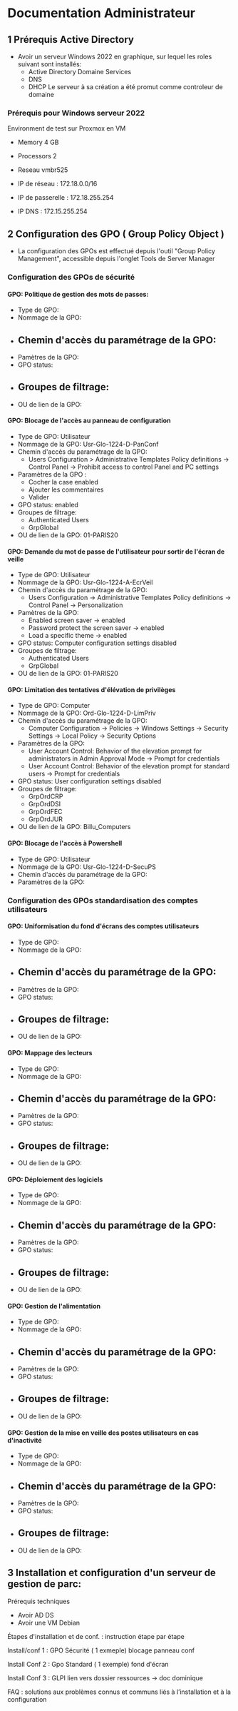 # Documentation Administrateur 
 
## 1 Prérequis Active Directory 

- Avoir un serveur Windows 2022 en graphique, sur lequel les roles suivant sont installés:
  - Active Directory Domaine Services 
  - DNS 
  - DHCP
Le serveur à sa création a été promut comme controleur de domaine

### Prérequis pour Windows serveur 2022

Environment de test sur Proxmox en VM

* Memory      4 GB
    
* Processors  2 
    
* Reseau      vmbr525

* IP de réseau     : 172.18.0.0/16 
  
* IP de passerelle : 172.18.255.254 
  
* IP DNS           : 172.15.255.254 


## 2 Configuration des GPO ( Group Policy Object )
 - La configuration des GPOs est effectué depuis l'outil "Group Policy Management", accessible depuis l'onglet Tools de Server Manager
 
### Configuration des GPOs de sécurité

#### GPO: Politique de gestion des mots de passes:
- Type de GPO: 
- Nommage de la GPO: 
- Chemin d'accès du paramétrage de la GPO: 
  - 
- Pamètres de la GPO:
- GPO status: 
- Groupes de filtrage:
   - 
- OU de lien de la GPO:

#### GPO: Blocage de l'accès au panneau de configuration
- Type de GPO: Utilisateur
- Nommage de la GPO: Usr-Glo-1224-D-PanConf
- Chemin d'accès du paramétrage de la GPO:
   - Users Configuration *>* Administrative Templates Policy definitions -> Control Panel -> Prohibit access to control Panel and PC settings
- Paramètres de la GPO : 
   - Cocher la case enabled
   - Ajouter les commentaires 
   - Valider
- GPO status: enabled
- Groupes de filtrage:
   - Authenticated Users
   - GrpGlobal
- OU de lien de la GPO: 01-PARIS20

#### GPO: Demande du mot de passe de l'utilisateur pour sortir de l'écran de veille
- Type de GPO: Utilisateur
- Nommage de la GPO: Usr-Glo-1224-A-EcrVeil
- Chemin d'accès du paramétrage de la GPO: 
  - Users Configuration -> Administrative Templates Policy definitions -> Control Panel -> Personalization
- Pamètres de la GPO:
  - Enabled screen saver -> enabled
  - Password protect the screen saver -> enabled
  - Load a specific theme -> enabled 
- GPO status: Computer configuration settings disabled
- Groupes de filtrage:
   - Authenticated Users
   - GrpGlobal
- OU de lien de la GPO: 01-PARIS20

#### GPO: Limitation des tentatives d'élévation de privilèges
- Type de GPO: Computer
- Nommage de la GPO: Ord-Glo-1224-D-LimPriv
- Chemin d'accès du paramétrage de la GPO:
  - Computer Configuration -> Policies -> Windows Settings -> Security Settings -> Local Policy -> Security Options
- Paramètres de la GPO: 
  - User Account Control: Behavior of the elevation prompt for administrators in Admin Approval Mode -> Prompt for credentials
  - User Account Control: Behavior of the elevation prompt for standard users -> Prompt for credentials
- GPO status: User configuration settings disabled
- Groupes de filtrage:
   - GrpOrdCRP
   - GrpOrdDSI
   - GrpOrdFEC
   - GrpOrdJUR
- OU de lien de la GPO: Billu_Computers

#### GPO: Blocage de l'accès à Powershell
- Type de GPO: Utilisateur
- Nommage de la GPO: Usr-Glo-1224-D-SecuPS
- Chemin d'accès du paramétrage de la GPO: 
- Paramètres de la GPO: 

### Configuration des GPOs standardisation des comptes utilisateurs 

#### GPO: Uniformisation du fond d'écrans des comptes utilisateurs
- Type de GPO: 
- Nommage de la GPO: 
- Chemin d'accès du paramétrage de la GPO: 
  - 
- Pamètres de la GPO:
- GPO status: 
- Groupes de filtrage:
   - 
- OU de lien de la GPO:

#### GPO: Mappage des lecteurs
- Type de GPO: 
- Nommage de la GPO: 
- Chemin d'accès du paramétrage de la GPO: 
  - 
- Pamètres de la GPO:
- GPO status: 
- Groupes de filtrage:
   - 
- OU de lien de la GPO:

#### GPO: Déploiement des logiciels
- Type de GPO: 
- Nommage de la GPO: 
- Chemin d'accès du paramétrage de la GPO: 
  - 
- Pamètres de la GPO:
- GPO status: 
- Groupes de filtrage:
   - 
- OU de lien de la GPO:
#### GPO: Gestion de l'alimentation
- Type de GPO: 
- Nommage de la GPO: 
- Chemin d'accès du paramétrage de la GPO: 
  - 
- Pamètres de la GPO:
- GPO status: 
- Groupes de filtrage:
   - 
- OU de lien de la GPO:

#### GPO: Gestion de la mise en veille des postes utilisateurs en cas d'inactivité
- Type de GPO: 
- Nommage de la GPO: 
- Chemin d'accès du paramétrage de la GPO: 
  - 
- Pamètres de la GPO:
- GPO status: 
- Groupes de filtrage:
   - 
- OU de lien de la GPO:

## 3 Installation et configuration d'un serveur de gestion de parc: 


Prérequis techniques
- Avoir AD DS
- Avoir une VM Debian
  
Étapes d'installation et de conf. : instruction étape par étape

Install/conf 1 : GPO Sécurité ( 1 exmeple) blocage panneau conf

Install Conf 2 : Gpo Standard ( 1 exemple) fond d'écran

Install Conf 3 : GLPI 
lien vers dossier ressources -> doc dominique

FAQ : solutions aux problèmes connus et communs liés à l’installation et à la configuration
